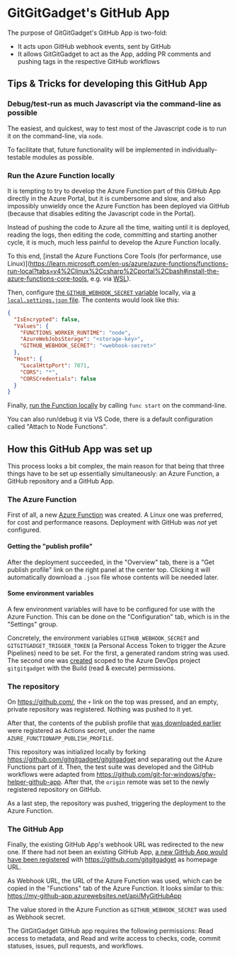 # GitGitGadget's GitHub App

The purpose of GitGitGadget's GitHub App is two-fold:

- It acts upon GitHub webhook events, sent by GitHub
- It allows GitGitGadget to act as the App, adding PR comments and pushing tags in the respective GitHub workflows

## Tips & Tricks for developing this GitHub App

### Debug/test-run as much Javascript via the command-line as possible

The easiest, and quickest, way to test most of the Javascript code is to run it on the command-line, via `node`.

To facilitate that, future functionality will be implemented in individually-testable modules as possible.

### Run the Azure Function locally

It is tempting to try to develop the Azure Function part of this GitHub App directly in the Azure Portal, but it is cumbersome and slow, and also impossibly unwieldy once the Azure Function has been deployed via GitHub (because that disables editing the Javascript code in the Portal).

Instead of pushing the code to Azure all the time, waiting until it is deployed, reading the logs, then editing the code, committing and starting another cycle, it is much, much less painful to develop the Azure Function locally.

To this end, [install the Azure Functions Core Tools (for performance, use Linux)](https://learn.microsoft.com/en-us/azure/azure-functions/functions-run-local?tabs=v4%2Clinux%2Ccsharp%2Cportal%2Cbash#install-the-azure-functions-core-tools, e.g. via [WSL](https://learn.microsoft.com/en-us/windows/wsl/)).

Then, configure [the `GITHUB_WEBHOOK_SECRET` variable](#some-environment-variables) locally, via [a `local.settings.json` file](https://learn.microsoft.com/en-us/azure/azure-functions/functions-develop-local#local-settings-file). The contents would look like this:

```json
{
  "IsEncrypted": false,
  "Values": {
    "FUNCTIONS_WORKER_RUNTIME": "node",
    "AzureWebJobsStorage": "<storage-key>",
    "GITHUB_WEBHOOK_SECRET": "<webhook-secret>"
  },
  "Host": {
    "LocalHttpPort": 7071,
    "CORS": "*",
    "CORSCredentials": false
  }
}
```

Finally, [run the Function locally](https://learn.microsoft.com/en-us/azure/azure-functions/functions-run-local?tabs=v4%2Clinux%2Cnode%2Cportal%2Cbash#start) by calling `func start` on the command-line.

You can also run/debug it via VS Code, there is a default configuration called "Attach to Node Functions".

## How this GitHub App was set up

This process looks a bit complex, the main reason for that being that three things have to be set up essentially simultaneously: an Azure Function, a GitHub repository and a GitHub App.

### The Azure Function

First of all, a new [Azure Function](https://portal.azure.com/#blade/HubsExtension/BrowseResourceBlade/resourceType/Microsoft.Web%2Fsites/kind/functionapp) was created. A Linux one was preferred, for cost and performance reasons. Deployment with GitHub was _not_ yet configured.

#### Getting the "publish profile"

After the deployment succeeded, in the "Overview" tab, there is a "Get publish profile" link on the right panel at the center top. Clicking it will automatically download a `.json` file whose contents will be needed later.

#### Some environment variables

A few environment variables will have to be configured for use with the Azure Function. This can be done on the "Configuration" tab, which is in the "Settings" group.

Concretely, the environment variables `GITHUB_WEBHOOK_SECRET` and `GITGITGADGET_TRIGGER_TOKEN` (a Personal Access Token to trigger the Azure Pipelines) need to be set. For the first, a generated random string was used. The second one was [created](https://learn.microsoft.com/en-us/azure/devops/organizations/accounts/use-personal-access-tokens-to-authenticate?view=azure-devops&tabs=Windows#create-a-pat) scoped to the Azure DevOps project `gitgitgadget` with the Build (read & execute) permissions.

### The repository

On https://github.com/, the `+` link on the top was pressed, and an empty, private repository was registered. Nothing was pushed to it yet.

After that, the contents of the publish profile that [was downloaded earlier](#getting-the-publish-profile) were registered as Actions secret, under the name `AZURE_FUNCTIONAPP_PUBLISH_PROFILE`.

This repository was initialized locally by forking https://github.com/gitgitgadget/gitgitgadget and separating out the Azure Functions part of it. Then, the test suite was developed and the GitHub workflows were adapted from https://github.com/git-for-windows/gfw-helper-github-app. After that, the `origin` remote was set to the newly registered repository on GitHub.

As a last step, the repository was pushed, triggering the deployment to the Azure Function.

### The GitHub App

Finally, the existing GitHub App's webhook URL was redirected to the new one. If there had not been an existing GitHub App, [a new GitHub App would have been registered](https://github.com/settings/apps/new) with https://github.com/gitgitgadget as homepage URL.

As Webhook URL, the URL of the Azure Function was used, which can be copied in the "Functions" tab of the Azure Function. It looks similar to this: https://my-github-app.azurewebsites.net/api/MyGitHubApp

The value stored in the Azure Function as `GITHUB_WEBHOOK_SECRET` was used as Webhook secret.

The GitGitGadget GitHub app requires the following permissions: Read access to metadata, and Read and write access to checks, code, commit statuses, issues, pull requests, and workflows.